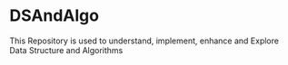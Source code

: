 # DSAndAlgo
This Repository is used to understand, implement, enhance and Explore Data Structure and Algorithms
